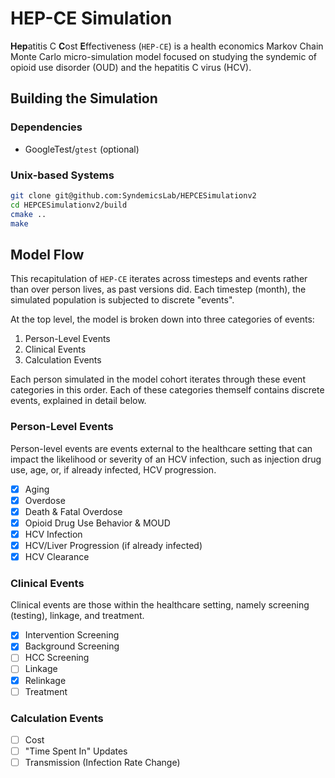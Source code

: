 # HEP-CE Simulation
**Hep**atitis C **C**ost **E**ffectiveness (`HEP-CE`) is a health economics Markov Chain Monte Carlo micro-simulation model focused on studying the syndemic of opioid use disorder (OUD) and the hepatitis C virus (HCV).

## Building the Simulation
### Dependencies
- GoogleTest/`gtest` (optional)

### Unix-based Systems
```sh
git clone git@github.com:SyndemicsLab/HEPCESimulationv2
cd HEPCESimulationv2/build
cmake ..
make
```

## Model Flow
This recapitulation of `HEP-CE` iterates across timesteps and events rather than over person lives, as past versions did. Each timestep (month), the simulated population is subjected to discrete "events".

At the top level, the model is broken down into three categories of events:

1. Person-Level Events
2. Clinical Events
3. Calculation Events

Each person simulated in the model cohort iterates through these event categories in this order.
Each of these categories themself contains discrete events, explained in detail below.

### Person-Level Events
Person-level events are events external to the healthcare setting that can impact the likelihood or severity of an HCV infection, such as injection drug use, age, or, if already infected, HCV progression.

- [X] Aging
- [X] Overdose
- [X] Death & Fatal Overdose
- [X] Opioid Drug Use Behavior & MOUD
- [X] HCV Infection
- [X] HCV/Liver Progression (if already infected)
- [X] HCV Clearance

### Clinical Events
Clinical events are those within the healthcare setting, namely screening (testing), linkage, and treatment.

- [X] Intervention Screening
- [X] Background Screening
- [ ] HCC Screening
- [ ] Linkage
- [X] Relinkage
- [ ] Treatment

### Calculation Events

- [ ] Cost
- [ ] "Time Spent In" Updates
- [ ] Transmission (Infection Rate Change)
